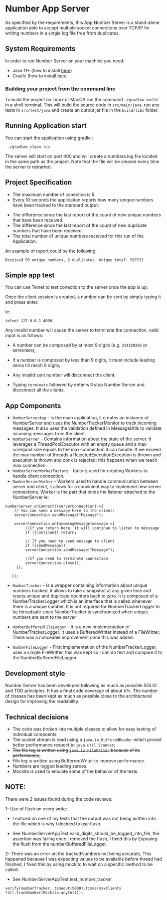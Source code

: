 # Number App Server


As specified by the requirements, this App
Number Server is a stand-alone application able to accept multiple socket
connections over TCP/IP for writing numbers in a single log file free from duplicates.

## System Requirements

In order to run Number Server on your machine you need:
* Java 11+ (how to install [here](https://www.oracle.com/java/technologies/javase-downloads.html))
* Gradle (how to install [here](https://gradle.org/install/)


### Building your project from the command line

To build the project on Linux or MacOS run the command `./gradlew build`
in a shell terminal.  This will build the source code in
`src/main/java`, run any tests in `src/test/java` and create an output
jar file in the `build/libs` folder.


## Running Application start

You can start the application using gradle :
```
 ./gradlew clean run
```

The server will start on port 400 and will create a numbers.log file located in the same path as the project. Note that the file will be cleared every time the server is restarted.

## Project Specification

- The maximum number of conection is 5.
- Every 10 seconds the application reports how many unique numbers have been tracked to the standard output:

* The difference since the last report of the count of new unique numbers that have been received.
* The difference since the last report of the count of new duplicate numbers that have been received.
* The total number of unique numbers received for this run of the
  Application.

An example of report could be the following:
```
Received 50 unique numbers, 2 duplicates. Unique total: 567231
```


## Simple app test
You can use Telnet to test conection to the server once the app is up.

Once the client session is created, a number can be sent by simply typing it and press enter.

ie:

```
telnet 127.0.0.1 4000
```

Any invalid number will cause the server to terminate the connection, valid input is as follows:

* A number can be composed by at most 9 digits (e.g. `314159265` or `007007009`);
* If a number is composed by less than 9 digits, it must include leading zeros till reach 9 digits;
* Any invalid sent number will disconnect the client;

* Typing `terminate` followed by enter will stop Number Server and disconnect all the clients.

## App Components


* `NumberServerApp` - Is the main application, it creates an instance of NumberServer and uses the NumberTrackerMonitor to track incoming messages. It also uses the validation defined in MessageUtils to validate incoming messages from the client.
* `NumberServer` - Contains information about the state of the server. It leverages a ThreadPoolExecutor with an empty queue and a max core/pool size equals to the max-connection it can handle. If we exceed the max number of threads a RejectedExecutionException is thrown and execution is thrown and conx is rejected; this happens when we reach max connection.
* `NumberServerWorkerFactory` -  factory used for creating Workers to handle client connection.
* `NumberServerWorker` - Workers used to handle communication between server and client, it allows for a convinient way to implement new server connections. Worker is the part that binds the listener attached to the NumberServer ie:
```  
numberServer.onConnect((serverConnection)->{
    // You can send a message here to the client:
    serverConnection.sendMessage("Message");

    serverConnection.onIncomingMessage(message->{             
         //If you return here, it will continue to listen to messsage
         if ({continue}) return;

         // If you need to send message to client
         if ({sendMessage})
         serverConnection.sendMessage("Message");

         //If you need to terminate connection
         serverConnection.close();
     });

   });
```

* `NumberTracker` - Is a wrapper containing information about unique numbers tracked, it allows to take a snapshot at any given time and resets unique and duplicate counters back to zero. It is composed of a NumberTrackerLogger which is an interface that is called whenever there is a unique number. It is not required for NumberTrackerLogger to be threadsafe since NumberTracker is synchronized when unique numbers are sent to the server

* `NumberBufferedFileLogger` - It is a new implementation of NumberTrackerLogger. It uses a BufferedWritter instead of a FileWritter. There was a noticeable improvement once this was added.


* `NumberFileLogger` - First implementation of the NumberTrackerLogger, uses a simple FileWritter, this was kept so I can do test and compare it to the NumberBufferedFileLogger

## Development style

Number Server has been developed following as much as possible SOLID and TDD principles. It has a final
code coverage of about `87%`. The number of classes has been kept as much as possible close to the architectural design
for improving the readability.

## Technical decisions

* The code was broken into multiple classes to allow for easy testing of individual compoents
* The socket stream is read using a `java.io.BufferedReader` which proved better performance respect to
  `java.util.Scanner`;
* ~~The file log is written using `java.io.FileWriter` because of its performance~~;
* File log is written using BufferredWriter to improve performance.
* Numbers are logged leading zeroes.
* Mockito is used to emulate some of the behavior of the tests.

## NOTE:

There were 2 issues found during the code reviews:

1- Use of flush on every write:
- I noticed on one of my tests that the output was not being written into the file which is why I decided to use flush.

- See
  NumberServerAppTest.valid_digits_should_be_logged_into_file, the assertion was failing once I removed the flush, I fixed this by Exposing the flush from the numberBufferedFileLogger.

2- There was an error on the trackedNumbers not being accurate, This happened because I was expecting values to be available before thread had finished, I fixed this by using mockito to wait on a specific method to be called:

- See NumberServerAppTest.test_number_tracker


```
verify(numberTracker, timeout(5000).times(maxClients *3)).trackNumber(Mockito.anyInt());
```